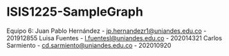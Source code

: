 # ISIS1225-SampleGraph
Equipo 6:
Juan Pablo Hernández - jp.hernandezr1@uniandes.edu.co - 201912855 
Luisa Fuentes - l.fuentesl@uniandes.edu.co - 202014321 
Carlos Sarmiento - cd.sarmiento@uniandes.edu.co - 202010920 
